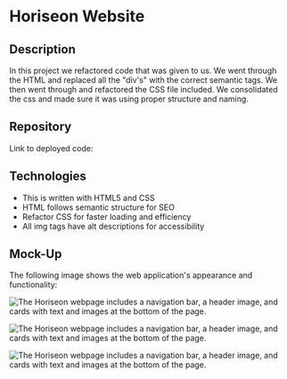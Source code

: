 # Horiseon Website

## Description

In this project we refactored code that was given to us.  We went through the HTML and replaced all the "div's" with the correct semantic tags.  We then went through and refactored the CSS file included.  We consolidated the css and made sure it was using proper structure and naming.

## Repository

Link to deployed code:  <your Github pages url>

## Technologies

 - This is written with HTML5 and CSS 
 - HTML follows semantic structure for SEO
 - Refactor CSS for faster loading and efficiency
 - All img tags have alt descriptions for accessibility

## Mock-Up

The following image shows the web application's appearance and functionality:

![The Horiseon webpage includes a navigation bar, a header image, and cards with text and images at the bottom of the page.](./assets/images/horiseon_website_page1.png)

![The Horiseon webpage includes a navigation bar, a header image, and cards with text and images at the bottom of the page.](./assets/images/horiseon_website_page2.png)

![The Horiseon webpage includes a navigation bar, a header image, and cards with text and images at the bottom of the page.](./assets/images/horiseon_website_page3.png)

